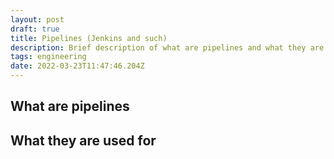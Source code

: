 ```yaml
---
layout: post
draft: true
title: Pipelines (Jenkins and such)
description: Brief description of what are pipelines and what they are used for
tags: engineering
date: 2022-03-23T11:47:46.204Z
---
```

## What are pipelines

## What they are used for